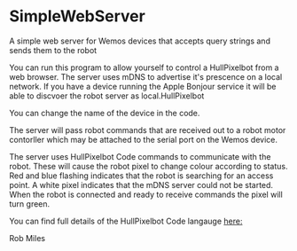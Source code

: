 # SimpleWebServer
A simple web server for Wemos devices that accepts query strings and sends them to the robot

You can run this program to allow yourself to control a HullPixelbot from a web browser. The server uses mDNS to advertise it's prescence on a local network. If you have a device running the Apple Bonjour service it will be able to discvoer the robot server as local.HullPixelbot

You can change the name of the device in the code. 

The server will pass robot commands that are received out to a robot motor contorller which may be attached to the serial port on the Wemos device.

The server uses HullPixelbot Code commands to communicate with the robot. These will cause the robot pixel to change colour according to status. Red and blue flashing indicates that the robot is searching for an access point. A white pixel indicates that the mDNS server could not be started. When the robot is connected and ready to receive commands the pixel will turn green. 

You can find full details of the HullPixelbot Code langauge [here:](https://github.com/HullPixelbot/HullPixelbotCode) 

Rob Miles
